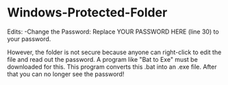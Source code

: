 # Windows-Protected-Folder

Edits:
  -Change the Password: Replace YOUR PASSWORD HERE (line 30) to your password.
  
  
However, the folder is not secure because anyone can right-click to edit the file and read out the password. A program like "Bat to Exe" must be downloaded for this. This program converts this .bat into an .exe file. After that you can no longer see the password!
